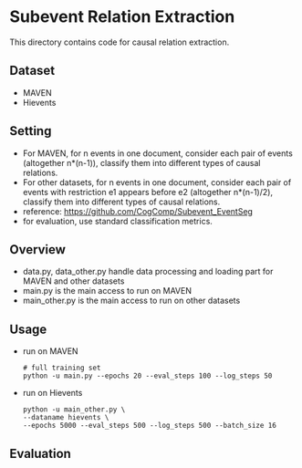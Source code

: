 # Subevent Relation Extraction
This directory contains code for causal relation extraction.
## Dataset
- MAVEN
- Hievents

## Setting
- For MAVEN, for n events in one document, consider each pair of events (altogether n*(n-1)), classify them into different types of causal relations.
- For other datasets, for n events in one document, consider each pair of events with restriction e1 appears before e2 (altogether n*(n-1)/2), classify them into different types of causal relations.
- reference: https://github.com/CogComp/Subevent_EventSeg
- for evaluation, use standard classification metrics.

## Overview
- data.py, data_other.py handle data processing and loading part for MAVEN and other datasets
- main.py is the main access to run on MAVEN
- main_other.py is the main access to run on other datasets

## Usage
- run on MAVEN
    ```shell
    # full training set
    python -u main.py --epochs 20 --eval_steps 100 --log_steps 50
    ```
- run on Hievents
    ```shell
    python -u main_other.py \
    --dataname hievents \
    --epochs 5000 --eval_steps 500 --log_steps 500 --batch_size 16
    ```

## Evaluation
